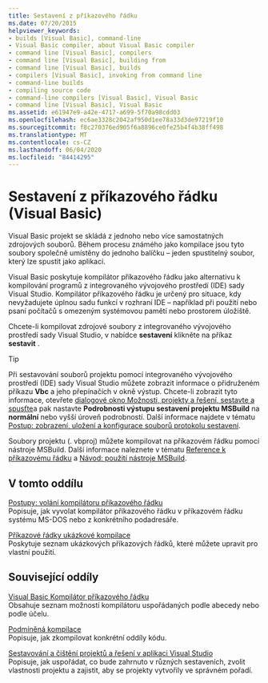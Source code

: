 ```yaml
---
title: Sestavení z příkazového řádku
ms.date: 07/20/2015
helpviewer_keywords:
- builds [Visual Basic], command-line
- Visual Basic compiler, about Visual Basic compiler
- command line [Visual Basic], compilers
- command line [Visual Basic], building from
- command line [Visual Basic], builds
- compilers [Visual Basic], invoking from command line
- command-line builds
- compiling source code
- command-line compilers [Visual Basic], Visual Basic
- command line [Visual Basic], Visual Basic
ms.assetid: e61947e9-a42e-4717-a699-5f70a98cdd03
ms.openlocfilehash: ec6ae3328c2042af950d1ee78a33d3de97219f10
ms.sourcegitcommit: f8c270376ed905f6a8896ce0fe25b4f4b38ff498
ms.translationtype: MT
ms.contentlocale: cs-CZ
ms.lasthandoff: 06/04/2020
ms.locfileid: "84414295"
---
```

# <a name="building-from-the-command-line-visual-basic"></a>Sestavení z příkazového řádku (Visual Basic)

Visual Basic projekt se skládá z jednoho nebo více samostatných zdrojových souborů. Během procesu známého jako kompilace jsou tyto soubory společně umístěny do jednoho balíčku – jeden spustitelný soubor, který lze spustit jako aplikaci.

Visual Basic poskytuje kompilátor příkazového řádku jako alternativu k kompilování programů z integrovaného vývojového prostředí (IDE) sady Visual Studio. Kompilátor příkazového řádku je určený pro situace, kdy nevyžadujete úplnou sadu funkcí v rozhraní IDE – například při použití nebo psaní počítačů s omezeným systémovou pamětí nebo prostorem úložiště.

Chcete-li kompilovat zdrojové soubory z integrovaného vývojového prostředí sady Visual Studio, v nabídce **sestavení** klikněte na příkaz **sestavit** .

> [!TIP]
> Při sestavování souborů projektu pomocí integrovaného vývojového prostředí (IDE) sady Visual Studio můžete zobrazit informace o přidruženém příkazu **Vbc** a jeho přepínačích v okně výstup. Chcete-li zobrazit tyto informace, otevřete [dialogové okno Možnosti, projekty a řešení, sestavte a spusťte](/visualstudio/ide/reference/options-dialog-box-projects-and-solutions-build-and-run)a pak nastavte **Podrobnosti výstupu sestavení projektu MSBuild** na **normální** nebo vyšší úroveň podrobností. Další informace najdete v tématu [Postup: zobrazení, uložení a konfigurace souborů protokolu sestavení](/visualstudio/ide/how-to-view-save-and-configure-build-log-files).

Soubory projektu (. vbproj) můžete kompilovat na příkazovém řádku pomocí nástroje MSBuild. Další informace naleznete v tématu [Reference k příkazovému řádku](/visualstudio/msbuild/msbuild-command-line-reference) a [Návod: použití nástroje MSBuild](/visualstudio/msbuild/walkthrough-using-msbuild).

## <a name="in-this-section"></a>V tomto oddílu

[Postupy: volání kompilátoru příkazového řádku](how-to-invoke-the-command-line-compiler.md) \
Popisuje, jak vyvolat kompilátor příkazového řádku v příkazovém řádku systému MS-DOS nebo z konkrétního podadresáře.

[Příkazové řádky ukázkové kompilace](sample-compilation-command-lines.md) \
Poskytuje seznam ukázkových příkazových řádků, které můžete upravit pro vlastní použití.

## <a name="related-sections"></a>Související oddíly

[Visual Basic Kompilátor příkazového řádku](index.md) \
Obsahuje seznam možností kompilátoru uspořádaných podle abecedy nebo podle účelu.

[Podmíněná kompilace](../../programming-guide/program-structure/conditional-compilation.md) \
Popisuje, jak zkompilovat konkrétní oddíly kódu.

[Sestavování a čištění projektů a řešení v aplikaci Visual Studio](/visualstudio/ide/building-and-cleaning-projects-and-solutions-in-visual-studio) \
Popisuje, jak uspořádat, co bude zahrnuto v různých sestaveních, zvolit vlastnosti projektu a zajistit, aby se projekty vytvořily ve správném pořadí.

